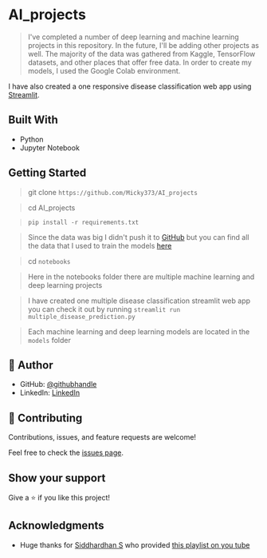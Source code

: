 # AI_projects

> I've completed a number of deep learning and machine learning projects in this repository.
In the future, I'll be adding other projects as well. The majority of the data was gathered from Kaggle, TensorFlow datasets, and other places that offer free data. In order to create my models, I used the Google Colab environment. 

I have also created a one responsive disease classification web app using [Streamlit](https://streamlit.io/).

## Built With

- Python
- Jupyter Notebook


## Getting Started

> git clone `https://github.com/Micky373/AI_projects`

> cd AI_projects

> `pip install -r requirements.txt`

> Since the data was big I didn't push it to [GitHub](https://github.com/Micky373) but you can find all the data that I used to train the models [here](https://drive.google.com/drive/folders/1S8X1Z9cRxKPHstDUdYaga1uOUUlhW9et?usp=sharing)

> cd `notebooks`

> Here in the notebooks folder there are multiple machine learning and deep learning projects

> I have created one multiple disease classification streamlit web app you can check it out by running `streamlit run multiple_disease_prediction.py`

> Each machine learning and deep learning models are located in the `models` folder

## 👤 Author

- GitHub: [@githubhandle](https://github.com/Micky373)
- LinkedIn: [LinkedIn](https://linkedin.com/in/michaeltamirie)

## 🤝 Contributing

Contributions, issues, and feature requests are welcome!

Feel free to check the [issues page](https://github.com/Micky373/AI_projects/issues).

## Show your support

Give a ⭐️ if you like this project!

## Acknowledgments

- Huge thanks for [Siddhardhan S](https://www.linkedin.com/in/siddhardhan-s-741652207/) who provided [this playlist on you tube](https://www.youtube.com/watch?v=fiz1ORTBGpY&list=PLfFghEzKVmjvuSA67LszN1dZ-Dd_pkus6)
